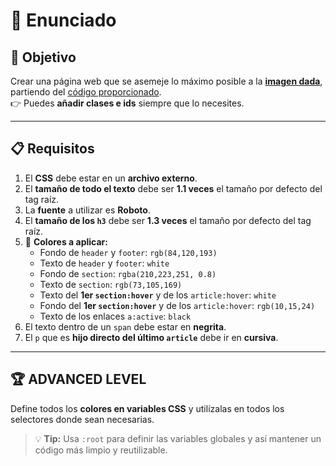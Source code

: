 # 📝 Enunciado

## 🎯 Objetivo

Crear una página web que se asemeje lo máximo posible a la [**imagen dada**](./starter/img), partiendo del [código proporcionado](./starter/index.html).  
👉 Puedes **añadir clases e ids** siempre que lo necesites.

---

## 📋 Requisitos

1. El **CSS** debe estar en un **archivo externo**.  
2. El **tamaño de todo el texto** debe ser **1.1 veces** el tamaño por defecto del tag raíz.  
3. La **fuente** a utilizar es **Roboto**.  
4. El **tamaño de los `h3`** debe ser **1.3 veces** el tamaño por defecto del tag raíz.  
5. 🎨 **Colores a aplicar:**
   - Fondo de `header` y `footer`: `rgb(84,120,193)`  
   - Texto de `header` y `footer`: `white`  
   - Fondo de `section`: `rgba(210,223,251, 0.8)`  
   - Texto de `section`: `rgb(73,105,169)`  
   - Texto del **1er `section:hover`** y de los `article:hover`: `white`  
   - Fondo del **1er `section:hover`** y de los `article:hover`: `rgb(10,15,24)`  
   - Texto de los enlaces `a:active`: `black`  
6. El texto dentro de un `span` debe estar en **negrita**.  
7. El `p` que es **hijo directo del último `article`** debe ir en **cursiva**.  

---

## 🏆 ADVANCED LEVEL

Define todos los **colores en variables CSS** y utilízalas en todos los selectores donde sean necesarias.  

> 💡 **Tip:** Usa `:root` para definir las variables globales y así mantener un código más limpio y reutilizable.
